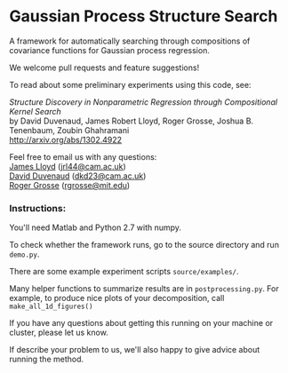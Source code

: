 Gaussian Process Structure Search
===================

A framework for automatically searching through compositions of covariance functions for Gaussian process regression.

We welcome pull requests and feature suggestions!

To read about some preliminary experiments using this code, see:

*Structure Discovery in Nonparametric Regression through Compositional Kernel Search*  
by David Duvenaud, James Robert Lloyd, Roger Grosse, Joshua B. Tenenbaum, Zoubin Ghahramani  
http://arxiv.org/abs/1302.4922


Feel free to email us with any questions:  
[James Lloyd](http://mlg.eng.cam.ac.uk/Lloyd/) (jrl44@cam.ac.uk)  
[David Duvenaud](http://mlg.eng.cam.ac.uk/duvenaud/) (dkd23@cam.ac.uk)  
[Roger Grosse](http://people.csail.mit.edu/rgrosse/) (rgrosse@mit.edu)  


### Instructions:

You'll need Matlab and Python 2.7 with numpy.

To check whether the framework runs, go to the source directory and run `demo.py`.

There are some example experiment scripts `source/examples/`.

Many helper functions to summarize results are in `postprocessing.py`.  For example, to produce nice plots of your decomposition, call `make_all_1d_figures()`


If you have any questions about getting this running on your machine or cluster, please let us know.

If describe your problem to us, we'll also happy to give advice about running the method.
